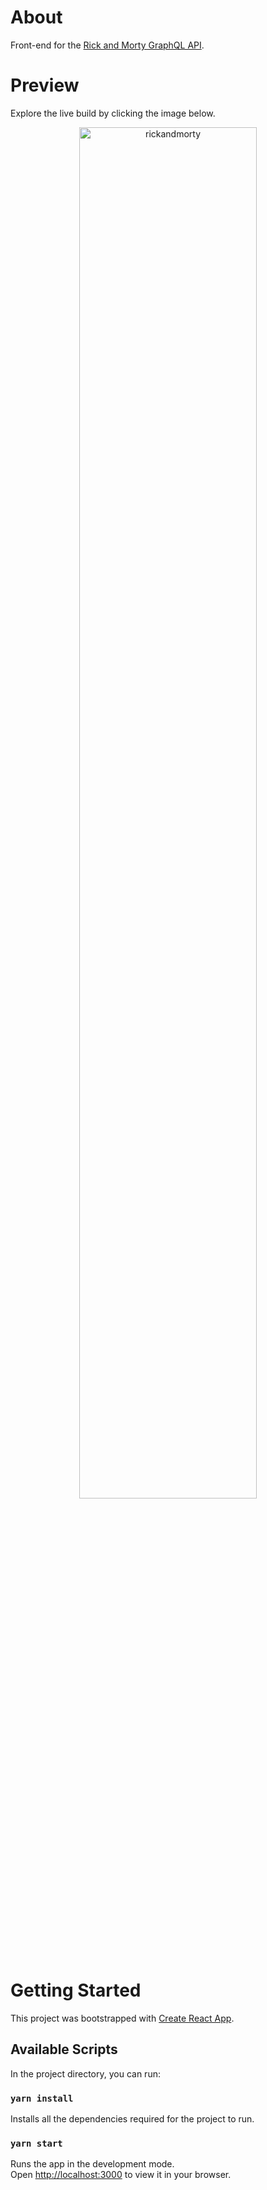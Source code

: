 # About

Front-end for the [Rick and Morty GraphQL API](https://rickandmortyapi.com/graphql).

# Preview

Explore the live build by clicking the image below.

<div align="center">
  <a href="https://kaylaa0.github.io/patika/front-end-web/3-advanced/graphql/project-2/build/">
    <img src="https://github-production-user-asset-6210df.s3.amazonaws.com/107824429/268823174-60474d37-ae47-4b35-bd5d-766978524b70.jpg" alt="rickandmorty" width="75%">
  </a>
</div>

# Getting Started

This project was bootstrapped with [Create React App](https://github.com/facebook/create-react-app).

## Available Scripts

In the project directory, you can run:

### `yarn install`

Installs all the dependencies required for the project to run.

### `yarn start`

Runs the app in the development mode.\
Open [http://localhost:3000](http://localhost:3000) to view it in your browser.
